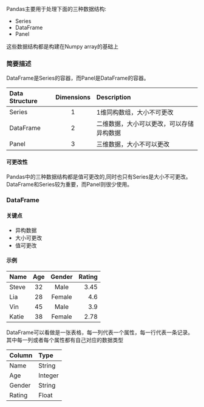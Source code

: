 Pandas主要用于处理下面的三种数据结构:
* Series
* DataFrame
* Panel

这些数据结构都是构建在Numpy array的基础上
### 简要描述
DataFrame是Series的容器，而Panel是DataFrame的容器。

|Data Structure|Dimensions|Description|
|:-|:-:|:-|
| Series | 1 | 1维同构数组，大小不可更改 |
| DataFrame | 2 | 二维数据，大小可以更改，可以存储异构数据 |
| Panel | 3 | 三维数据，大小不可以更改 |
#### 可更改性
Pandas中的三种数据结构都是值可更改的,同时也只有Series是大小不可更改。  
DataFrame和Series较为重要，而Panel则很少使用。
### DataFrame
#### 关键点
* 异构数据
* 大小可更改
* 值可更改
#### 示例

|Name|Age|Gender|Rating|
|:-|:-:|:-:|-:|
| Steve | 32 | Male |	3.45 |
| Lia | 28 | Female |	4.6 |
| Vin | 45 | Male	| 3.9 |
| Katie | 38 | Female | 2.78 |

DataFrame可以看做是一张表格，每一列代表一个属性，每一行代表一条记录。  
其中每一列或者每个属性都有自己对应的数据类型

|Column|Type|
|:-|:-|
| Name | String |
| Age | Integer |
| Gender | String |
| Rating	| Float |
